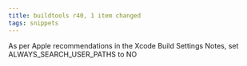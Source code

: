 ```yaml
---
title: buildtools r40, 1 item changed
tags: snippets
---
```


As per Apple recommendations in the Xcode Build Settings Notes, set ALWAYS\_SEARCH\_USER\_PATHS to NO
